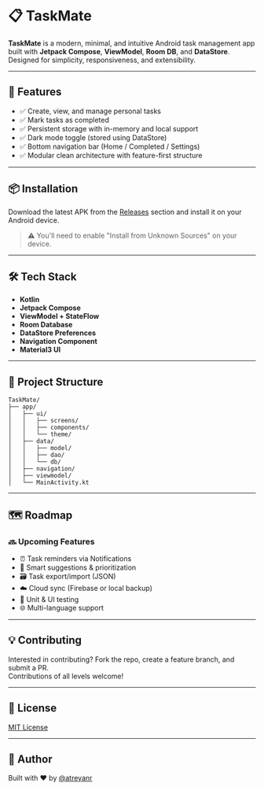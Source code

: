 # 📋 TaskMate

**TaskMate** is a modern, minimal, and intuitive Android task management app built with **Jetpack Compose**, **ViewModel**, **Room DB**, and **DataStore**. Designed for simplicity, responsiveness, and extensibility.

---

## 🚀 Features

- ✅ Create, view, and manage personal tasks
- ✅ Mark tasks as completed
- ✅ Persistent storage with in-memory and local support
- ✅ Dark mode toggle (stored using DataStore)
- ✅ Bottom navigation bar (Home / Completed / Settings)
- ✅ Modular clean architecture with feature-first structure

---

## 📦 Installation

Download the latest APK from the [Releases](https://github.com/atreyanr/TaskMate/releases) section and install it on your Android device.

> ⚠️ You'll need to enable "Install from Unknown Sources" on your device.

---

## 🛠 Tech Stack

- **Kotlin**
- **Jetpack Compose**
- **ViewModel + StateFlow**
- **Room Database**
- **DataStore Preferences**
- **Navigation Component**
- **Material3 UI**

---

## 🧩 Project Structure

```plaintext
TaskMate/
├── app/
│   ├── ui/
│   │   ├── screens/
│   │   ├── components/
│   │   └── theme/
│   ├── data/
│   │   ├── model/
│   │   ├── dao/
│   │   └── db/
│   ├── navigation/
│   ├── viewmodel/
│   └── MainActivity.kt
```
---

## 🗺️ Roadmap

### 🔜 Upcoming Features

- ⏰ Task reminders via Notifications
- 🧠 Smart suggestions & prioritization
- 🗃️ Task export/import (JSON)
- ☁️ Cloud sync (Firebase or local backup)
- 🧪 Unit & UI testing
- 🌐 Multi-language support

---

## 💡 Contributing

Interested in contributing? Fork the repo, create a feature branch, and submit a PR.  
Contributions of all levels welcome!

---

## 📃 License

[MIT License](LICENSE)

---

## 👤 Author

Built with ❤️ by [@atreyanr](https://github.com/atreyanr)
